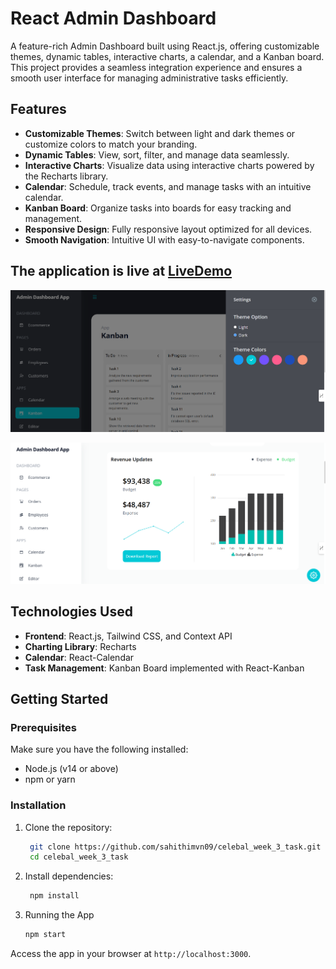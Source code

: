 # React Admin Dashboard

A feature-rich Admin Dashboard built using React.js, offering customizable themes, dynamic tables, interactive charts, a calendar, and a Kanban board. This project provides a seamless integration experience and ensures a smooth user interface for managing administrative tasks efficiently.

## Features

- **Customizable Themes**: Switch between light and dark themes or customize colors to match your branding.
- **Dynamic Tables**: View, sort, filter, and manage data seamlessly.
- **Interactive Charts**: Visualize data using interactive charts powered by the Recharts library.
- **Calendar**: Schedule, track events, and manage tasks with an intuitive calendar.
- **Kanban Board**: Organize tasks into boards for easy tracking and management.
- **Responsive Design**: Fully responsive layout optimized for all devices.
- **Smooth Navigation**: Intuitive UI with easy-to-navigate components.

## The application is live at [LiveDemo](https://sahithimvn09.github.io/celebal_week_3_task/)


![image1](https://github.com/sahithimvn09/celebal_week_3_task/blob/767bb43098bbaa2101cb7ef4c7079e5cb0479151/image.png)

![image2](https://github.com/sahithimvn09/celebal_week_3_task/blob/767bb43098bbaa2101cb7ef4c7079e5cb0479151/image1.png)



## Technologies Used

- **Frontend**: React.js, Tailwind CSS, and Context API
- **Charting Library**: Recharts
- **Calendar**: React-Calendar
- **Task Management**: Kanban Board implemented with React-Kanban

## Getting Started

### Prerequisites

Make sure you have the following installed:

- Node.js (v14 or above)
- npm or yarn

### Installation

1. Clone the repository:
   ```bash
    git clone https://github.com/sahithimvn09/celebal_week_3_task.git
    cd celebal_week_3_task
   ```
2. Install dependencies:
   ```bash
    npm install
    ```
3. Running the App
    ```bash
    npm start
    ```
Access the app in your browser at `http://localhost:3000`.
   
